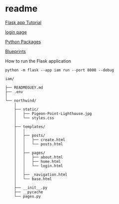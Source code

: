 # readme

[Flask app Tutorial](https://realpython.com/flask-project/)

[login page](https://realpython.com/introduction-to-flask-part-2-creating-a-login-page/)

[Python Packages](https://realpython.com/python-modules-packages/)

[Blueprints](https://realpython.com/flask-blueprint/)

How to run the Flask application

```
python -m flask --app iam run --port 8000 --debug
```

```
iam/

├── READMEGUEY.md
├── .env
│
└── northwind/
    │
    ├── static/
    │   ├── Pigeon-Point-Lighthouse.jpg
    │   └── styles.css
    │
    ├── templates/
    │   │
    │   ├── posts/
    │   │   ├── create.html
    │   │   └── posts.html
    │   │
    │   ├── pages/
    │   │   ├── about.html
    │   │   ├── home.html
    │   │   └── login.html
    │   │
    │   ├── _navigation.html
    │   └── base.html
    │
    ├── __init__.py
    ├── __pycache
    └── pages.py
```





